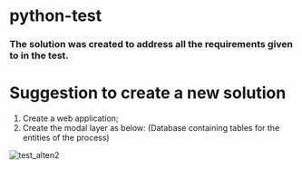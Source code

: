 # python-test
### The solution was created to address all the requirements given to in the test.
# Suggestion to create a new solution 
1. Create a web application;
2. Create the modal layer as below: (Database containing tables for the entities of the process) 

![test_alten2](https://user-images.githubusercontent.com/67196397/185820216-69621712-61a3-4197-9f9c-a80e54c818d5.png)
